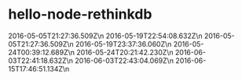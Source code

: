 # hello-node-rethinkdb



2016-05-05T21:27:36.509Z\n
2016-05-19T22:54:08.632Z\n
2016-05-05T21:27:36.509Z\n
2016-05-19T23:37:36.060Z\n
2016-05-24T00:39:12.689Z\n
2016-05-24T20:21:42.230Z\n
2016-06-03T22:41:18.632Z\n
2016-06-03T22:43:04.069Z\n
2016-06-15T17:46:51.134Z\n
